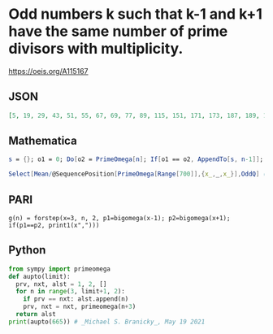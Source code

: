 # Odd numbers k such that k\-1 and k\+1 have the same number of prime divisors with multiplicity\.
https://oeis.org/A115167
## JSON
```JSON
[5, 19, 29, 43, 51, 55, 67, 69, 77, 89, 115, 151, 171, 173, 187, 189, 197, 233, 237, 243, 245, 249, 267, 271, 283, 285, 291, 295, 307, 317, 329, 341, 343, 349, 355, 403, 405, 411, 427, 429, 435, 437, 461, 489, 491, 507, 569, 571, 593, 597, 603, 605, 653, 665]
```
## Mathematica
```Mathematica
s = {}; o1 = 0; Do[o2 = PrimeOmega[n]; If[o1 == o2, AppendTo[s, n-1]]; o1 = o2, {n, 2, 666, 2}]; s (* _Amiram Eldar_, Sep 23 2019 *)
```
```Mathematica
Select[Mean/@SequencePosition[PrimeOmega[Range[700]],{x_,_,x_}],OddQ] (* _Harvey P. Dale_, Jan 11 2024 *)
```
## PARI
```PARI
g(n) = forstep(x=3, n, 2, p1=bigomega(x-1); p2=bigomega(x+1); if(p1==p2, print1(x",")))
```
## Python
```Python
from sympy import primeomega
def aupto(limit):
  prv, nxt, alst = 1, 2, []
  for n in range(3, limit+1, 2):
    if prv == nxt: alst.append(n)
    prv, nxt = nxt, primeomega(n+3)
  return alst
print(aupto(665)) # _Michael S. Branicky_, May 19 2021
```
